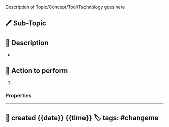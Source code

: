 
Description of Topic/Concept/Tool/Technology goes here

## 🖊️ Sub-Topic


## 📔 Description

- 

##  📗 Action to perform 

1. 


### Properties
---
📆 created   {{date}} {{time}}
🏷️ tags: #changeme  
---

